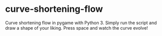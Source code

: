 # curve-shortening-flow
Curve shortening flow in pygame with Python 3. 
Simply run the script and draw a shape of your liking. 
Press space and watch the curve evolve!


